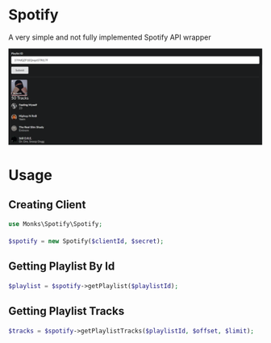 # Spotify
A very simple and not fully implemented Spotify API wrapper

![Spotify Wrapper Example](SpotifyAPI.png)

# Usage

## Creating Client

```php
use Monks\Spotify\Spotify;

$spotify = new Spotify($clientId, $secret);
```

## Getting Playlist By Id

```php
$playlist = $spotify->getPlaylist($playlistId);
```

## Getting Playlist Tracks

```php
$tracks = $spotify->getPlaylistTracks($playlistId, $offset, $limit);
```